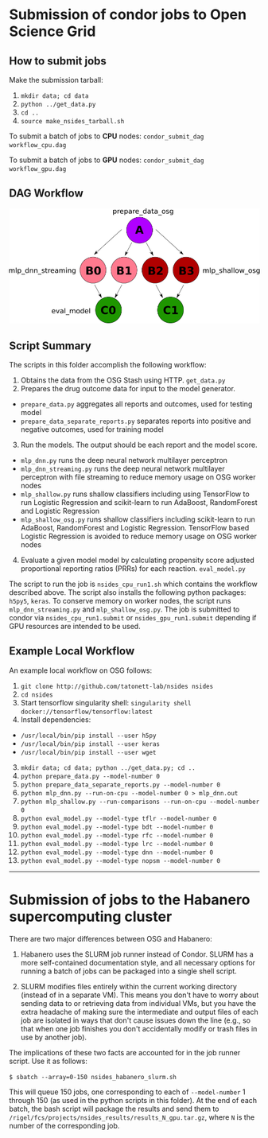 # Submission of condor jobs to Open Science Grid

## How to submit jobs

Make the submission tarball:
1. `mkdir data; cd data`
2. `python ../get_data.py`
3. `cd ..`
4. `source make_nsides_tarball.sh`

To submit a batch of jobs to **CPU** nodes:
`condor_submit_dag workflow_cpu.dag`

To submit a batch of jobs to **GPU** nodes:
`condor_submit_dag workflow_gpu.dag`

## DAG Workflow

![nSides DAG Workflow](dag_workflow.svg.png)

## Script Summary
The scripts in this folder accomplish the following workflow:

1. Obtains the data from the OSG Stash using HTTP. `get_data.py`
2. Prepares the drug outcome data for input to the model generator.
  * `prepare_data.py` aggregates all reports and outcomes, used for testing model
  * `prepare_data_separate_reports.py` separates reports into positive and negative outcomes, used for training model
3. Run the models.  The output should be each report and the model score.
  * `mlp_dnn.py` runs the deep neural network multilayer perceptron
  * `mlp_dnn_streaming.py` runs the deep neural network multilayer perceptron with file streaming to reduce memory usage on OSG worker nodes
  * `mlp_shallow.py` runs shallow classifiers including using TensorFlow to run Logistic Regression and scikit-learn to run AdaBoost, RandomForest and Logistic Regression
  * `mlp_shallow_osg.py` runs shallow classifiers including scikit-learn to run AdaBoost, RandomForest and Logistic Regression. TensorFlow based Logistic Regression is avoided to reduce memory usage on OSG worker nodes
4. Evaluate a given model model by calculating propensity score adjusted proportional reporting ratios (PRRs) for each reaction. `eval_model.py`

The script to run the job is `nsides_cpu_run1.sh` which contains the workflow described above.  The script also installs the following python packages: `h5py5`, `keras`. To conserve memory on worker nodes, the script runs `mlp_dnn_streaming.py` and `mlp_shallow_osg.py`. The job is submitted to condor via `nsides_cpu_run1.submit` or `nsides_gpu_run1.submit` depending if GPU resources are intended to be used.

## Example Local Workflow

An example local workflow on OSG follows:
1. `git clone http://github.com/tatonett-lab/nsides nsides`
2. `cd nsides`
3. Start tensorflow singularity shell: `singularity shell docker://tensorflow/tensorflow:latest`
4. Install dependencies:
 * `/usr/local/bin/pip install --user h5py`
 * `/usr/local/bin/pip install --user keras`
 * `/usr/local/bin/pip install --user wget`
3. `mkdir data; cd data; python ../get_data.py; cd ..`
4. `python prepare_data.py --model-number 0`
5. `python prepare_data_separate_reports.py --model-number 0`
6. `python mlp_dnn.py --run-on-cpu --model-number 0 > mlp_dnn.out`
7. `python mlp_shallow.py --run-comparisons --run-on-cpu --model-number 0`
8. `python eval_model.py --model-type tflr --model-number 0`
9. `python eval_model.py --model-type bdt --model-number 0`
10. `python eval_model.py --model-type rfc --model-number 0`
11. `python eval_model.py --model-type lrc --model-number 0`
12. `python eval_model.py --model-type dnn --model-number 0`
13. `python eval_model.py --model-type nopsm --model-number 0`

- - -

# Submission of jobs to the Habanero supercomputing cluster

There are two major differences between OSG and Habanero:

1. Habanero uses the SLURM job runner instead of Condor. SLURM has a more self-contained documentation style, and all necessary options for running a batch of jobs can be packaged into a single shell script.

2. SLURM modifies files entirely within the current working directory (instead of in a separate VM). This means you don't have to worry about sending data to or retrieving data from individual VMs, but you have the extra headache of making sure the intermediate and output files of each job are isolated in ways that don't cause issues down the line (e.g., so that when one job finishes you don't accidentally modify or trash files in use by another job).

The implications of these two facts are accounted for in the job runner script. Use it as follows:

`$ sbatch --array=0-150 nsides_habanero_slurm.sh`

This will queue 150 jobs, one corresponding to each of `--model-number` 1 through 150 (as used in the python scripts in this folder). At the end of each batch, the bash script will package the results and send them to `/rigel/fcs/projects/nsides_results/results_N_gpu.tar.gz`, where `N` is the number of the corresponding job.
